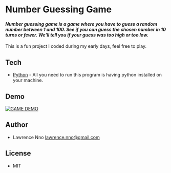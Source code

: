 # Number Guessing Game
#### _Number guessing game  is a game where you have to guess a random number between 1 and 100. See if you can guess the chosen number in 10 turns or fewer. We'll tell you if your guess was too high or too low._

This is a fun project I coded during my early days, feel free to play.

## Tech
- [Python] - All you need to run this program is having python installed on your machine.

## Demo
[![GAME DEMO](https://img.youtube.com/vi/0frrAnoBWcI/0.jpg)](https://www.youtube.com/watch?v=0frrAnoBWcI)

## Author
- Lawrence Nno lawrence.nno@gmail.com

## License
- MIT


[//]: # (These are reference links used in the body of this note and get stripped out when the markdown processor does its job. There is no need to format nicely because it shouldn't be seen. Thanks SO - http://stackoverflow.com/questions/4823468/store-comments-in-markdown-syntax)

   [Python]: <https://www.python.org/>

